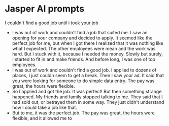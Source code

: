 # Jasper AI prompts
I couldn't find a good job until i took your job
- I was out of work and couldn't find a job that suited me. I saw an opening for your company and decided to apply. It seemed like the perfect job for me, but when I got there I realized that it was nothing like what I expected. The other employees were mean and the work was hard. But I stuck with it, because I needed the money. Slowly but surely, I started to fit in and make friends. And before long, I was one of top employees.
- I was out of work and couldn't find a good job. I applied to dozens of places, I just couldn seem to get a break. Then I saw your ad. It said that you were looking for someone to do simple data entry. The pay was great, the hours were flexible.
- So I applied and got the job. It was perfect! But then something strange happened. My friends and family stopped talking to me. They said that I had sold out, or betrayed them in some way. They just didn't understand how I could take a job like that.
- But to me, it was the perfect job. The pay was great, the hours were flexible, and it allowed me to
